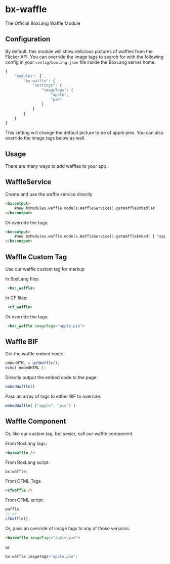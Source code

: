 # bx-waffle
The Official BoxLang Waffle Module

## Configuration

By default, this module will show delicious pictures of waffles from the Flicker API.  You can override the image tags to search for with the following config in your `config/boxlang.json` file inside the BoxLang server home.

```js
{
	"modules": {
		"bx-waffle": {
			"settings": {
				"imageTags": [
					"apple",
					"pie"
				]
			}
		}
	}	
}
```

This setting will change the default picture to be of apple pies.  You can also override the image tags below as well.

## Usage

There are many ways to add waffles to your app.

## WaffleService

Create and use the waffle service directly

```html
<bx:output>
	#new bxModules.waffle.models.WaffleService().getWaffleEmbed()#
</bx:output>
```

Or override the tags:


```html
<bx:output>
	#new bxModules.waffle.models.WaffleService().getWaffleEmbed( [ "apple", "pie" ] )#
</bx:output>
```

## Waffle Custom Tag

Use our waffle custom tag for markup

In BoxLang files
```html
 <bx:_waffle> 
```

In CF files:
```html
 <cf_waffle> 
```

Or override the tags:

```html
 <bx:_waffle imageTags="apple,pie"> 
```

## Waffle BIF

Get the waffle embed code:
```js
embedHTML = getWaffle();
echo( embedHTML );
```

Directly output the embed code to the page:
```js
embedWaffle()
```

Pass an array of tags to either BIF to override:

```js
embedWaffle( ["apple", "pie"] )
```


## Waffle Component

Or, like our custom tag, but sexier, call our waffle component.

From BoxLang tags:
```html
<bx:waffle />
```

From BoxLang script:
```js
bx:waffle;
```

From CFML Tags

```html
<cfwaffle />
```

From CFML script:
```js
waffle;
// or 
cfWaffle();
```

Or, pass an override of image tags to any of those versions:

```html
<bx:waffle imageTags="apple,pie">
```
or
```js
bx:waffle imageTags="apple,pie";
```
